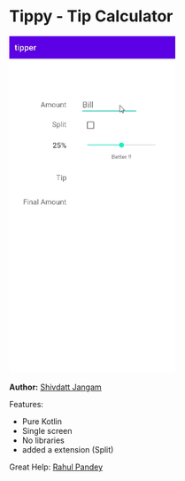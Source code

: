 # Tippy - Tip Calculator 

<p float="middle">
    <img src="tippyGIf.gif" width="300">
</p>

**Author:** [Shivdatt Jangam](https://www.linkedin.com/in/shivdatt-jangam-96b814254/)

Features:
- Pure Kotlin
- Single screen
- No libraries
- added a extension (Split)

Great Help:
[Rahul Pandey](https://www.youtube.com/rpandey1234)

